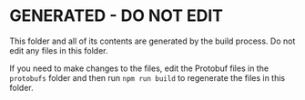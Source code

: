 # GENERATED - DO NOT EDIT

This folder and all of its contents are generated by the build process. Do not edit any files in this folder.

If you need to make changes to the files, edit the Protobuf files in the `protobufs` folder and then run `npm run build` to regenerate the files in this folder.
